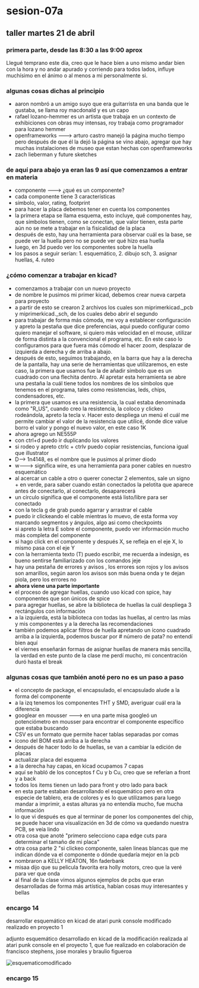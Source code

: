 # sesion-07a

## taller martes 21 de abril

### primera parte, desde las 8:30 a las 9:00 aprox

Llegué temprano este día, creo que le hace bien a uno mismo andar bien con la hora y no andar apurado y corriendo para todos lados, influye muchísimo en el ánimo o al menos a mi personalmente si.

### algunas cosas dichas al principio

- aaron nombró a un amigo suyo que era guitarrista en una banda que le gustaba, se llama roy macdonald y es un capo
- rafael lozano-hemmer es un artista que trabaja en un contexto de exhibiciones con obras muy intensas, roy trabaja como programador para lozano hemmer
- openframeworks ---> arturo castro manejó la página mucho tiempo pero después de que él la dejó la página se vino abajo, agregar que hay muchas instalaciones de museo que estan hechas con openframeworks
- zach lieberman y future sketches

### de aquí para abajo ya eran las 9 así que comenzamos a entrar en materia

- componente ---> ¿qué es un componente?
- cada componente tiene 3 características
- símbolo, valor, rating, footprint
- para hacer la placa debemos tener en cuenta los componentes
- la primera etapa se llama esquema, esto incluye, qué componentes hay, que símbolos tienen, como se conectan, que valor tienen, esta parte aún no se mete a trabajar en la fisicalidad de la placa
- después de esto, hay una herramienta para observar cuál es la base, se puede ver la huella pero no se puede ver qué hizo esa huella
- luego, en 3d puedo ver los componentes sobre la huella
- los pasos a seguir serían: 1. esquemático, 2. dibujo sch, 3. asignar huellas, 4. ruteo

### ¿cómo comenzar a trabajar en kicad?

- comenzamos a trabajar con un nuevo proyecto
- de nombre le pusimos mi primer kicad, debemos crear nueva carpeta para proyecto
- a partir de esto se crearon 2 archivos los cuales son miprimerkicad._pcb y miprimerkicad._sch, de los cuales debo abrir el segundo
- para trabajar de forma más cómoda, me voy a establecer configuración y apreto la pestaña que dice preferencias, aqui puedo configurar como quiero manejar el software, si quiero más velocidad en el mouse, utilizar de forma distinta a la convencional el programa, etc. En este caso lo configuramos para que fuera más cómodo el hacer zoom, desplazar de izquierda a derecha y de arriba a abajo.
- después de esto, seguimos trabajando, en la barra que hay a la derecha de la pantalla, hay una serie de herramientas que utilizaremos, en este caso, la primera que usamos fue la de añadir símbolo que es un cuadrado con una flechita dentro. Al apretar esta herramienta se abre una pestaña la cuál tiene todos los nombres de los símbolos que tenemos en el programa, tales como resistencias, leds, chips, condensadores, etc.
- la primera que usamos es una resistencia, la cual estaba denominada como "R_US", cuando creo la resistencia, la coloco y clickeo rodeándola, apreto la tecla v. Hacer esto despliega un menú el cuál me permite cambiar el valor de la resistencia que utilicé, donde dice value borro el valor y pongo el nuevo valor, en este caso 1K
- ahora agrego un NE555P
- con ctrl+d puedo ir duplicando los valores
- si rodeo y apreto ctrlc + ctrlv puedo copiar resistencias, funciona igual que illustrator
- D--> 1n4148, es el nombre que le pusimos al primer diodo
- w---> significa wire, es una herramienta para poner cables en nuestro esquemático
- al acercar un cable a otro o querer conectar 2 elementos, sale un signo + en verde, para saber cuando están conectados la pelotita que aparece antes de conectarlo, al conectarlo, desaparecerá
- un círculo significa que el componente está listo/libre para ser conectado
- con la tecla g de grab puedo agarrar y arrastrar el cable
- puedo ir clickeando el cable mientras lo muevo, de esta forma voy marcando segmentos y ángulos, algo asi como checkpoints
- si apreto la letra E sobre el componente, puedo ver información mucho más completa del componente
- si hago click en el componente y después X, se refleja en el eje X, lo mismo pasa con el eje Y
- con la herramienta texto (T) puedo escribir, me recuerda a indesign, es bueno sentirse familiarizado con los comandos jeje
- hay una pestaña de errores y avisos , los errores son rojos y los avisos son amarillos, según aaron los avisos son más buena onda y te dejan piola, pero los errores no
- **ahora viene una parte importante**
- el proceso de agregar huellas, cuando uso kicad con spice, hay componentes que son únicos de spice
- para agregar huellas, se abre la biblioteca de huellas la cuál despliega 3 rectángulos con información
- a la izquierda, está la biblioteca con todas las huellas, al centro las mías y mis componentes y a la derecha las recomendaciones
- también podemos aplicar filtros de huella apretando un ícono cuadrado arriba a la izquierda, podemos buscar por # número de pata? no entendí bien aquí
- el viernes enseñarán formas de asignar huellas de manera más sencilla, la verdad en este punto de la clase me perdí mucho, mi concentración duró hasta el break

### algunas cosas que también anoté pero no es un paso a paso

- el concepto de package, el encapsulado, el encapsulado alude a la forma del componente
- a la izq tenemos los componentes THT y SMD, averiguar cuál era la diferencia
- googlear en mousser ---> en una parte misa googleó un potenciómetro en mousser para encontrar el componente específico que estaba buscando
- CSV es un formato que permite hacer tablas separadas por comas
- ícono del BOM está arriba a la derecha
- después de hacer todo lo de huellas, se van a cambiar la edición de placas
- actualizar placa del esquema
- a la derecha hay capas, en kicad ocupamos 7 capas
- aquí se habló de los conceptos f Cu y b Cu, creo que se referían a front y a back
- todos los items tienen un lado para front y otro lado para back
- en esta parte estaban desarrollando el esquemático pero en otra especie de tablero, era de colores y es lo que utilizamos para luego mandar a imprimir, a estas alturas ya no entendía mucho, fue mucha información
- lo que vi después es que al terminar de poner los componentes del chip, se puede hacer una visualización en 3d de cómo va quedando nuestra PCB, se veía lindo
- otra cosa que anoté "primero selecciono capa edge cuts para determinar el tamaño de mi placa"
- otra cosa parte 2 "si clickeo componente, salen lineas blancas que me indican dónde va el componente o dónde quedaría mejor en la pcb
- nombraron a KELLY HEATON, 16n faderbank
- misaa dijo que su pelicula favorita era holly motors, creo que la veré para ver que onda
- al final de la clase vimos algunos ejemplos de pcbs que eran desarrolladas de forma más artística, habían cosas muy interesantes y bellas

### encargo 14

desarrollar esquemático en kicad de atari punk console modificado realizado en proyecto 1

adjunto esquemático desarrollado en kicad de la modificación realizada al atari punk console en el proyecto 1, que fue realizado en colaboración de francisco stephens, jose morales y braulio figueroa

![esquematicomodificado](https://github.com/user-attachments/assets/dd02dd16-74ef-4803-86c8-20e7aa23e26b)

### encargo 15
